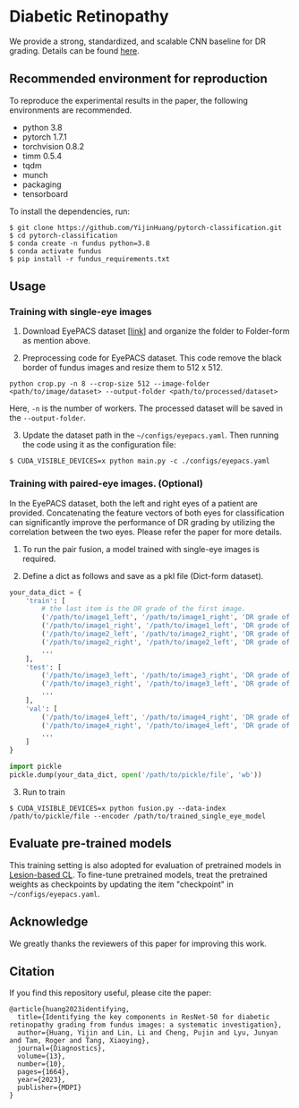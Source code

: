 # Diabetic Retinopathy

We provide a strong, standardized, and scalable CNN baseline for DR grading. Details can be found [here](https://www.mdpi.com/2075-4418/13/10/1664). 

## Recommended environment for reproduction
To reproduce the experimental results in the paper, the following environments are recommended.

- python 3.8
- pytorch 1.7.1
- torchvision 0.8.2
- timm 0.5.4
- tqdm
- munch
- packaging
- tensorboard

To install the dependencies, run:
```shell
$ git clone https://github.com/YijinHuang/pytorch-classification.git
$ cd pytorch-classification
$ conda create -n fundus python=3.8
$ conda activate fundus
$ pip install -r fundus_requirements.txt
```


## Usage

### Training with single-eye images
1. Download EyePACS dataset [[link](https://www.kaggle.com/c/diabetic-retinopathy-detection/data)] and organize the folder to Folder-form as mention above.

2. Preprocessing code for EyePACS dataset. This code remove the black border of fundus images and resize them to 512 x 512.

```shell
python crop.py -n 8 --crop-size 512 --image-folder <path/to/image/dataset> --output-folder <path/to/processed/dataset>
```
Here, `-n` is the number of workers. The processed dataset will be saved in the `--output-folder`.

3. Update the dataset path in the `~/configs/eyepacs.yaml`. Then running the code using it as the configuration file:

```shell
$ CUDA_VISIBLE_DEVICES=x python main.py -c ./configs/eyepacs.yaml
```

### Training with paired-eye images. (Optional)
In the EyePACS dataset, both the left and right eyes of a patient are provided. Concatenating the feature vectors of both eyes for classification can significantly improve the performance of DR grading by utilizing the correlation between the two eyes. Please refer the paper for more details.

1. To run the pair fusion, a model trained with single-eye images is required.

2. Define a dict as follows and save as a pkl file (Dict-form dataset).

```python
your_data_dict = {
    'train': [
        # the last item is the DR grade of the first image.
        ('/path/to/image1_left', '/path/to/image1_right', 'DR grade of image1_left'),
        ('/path/to/image1_right', '/path/to/image1_left', 'DR grade of image1_right'),
        ('/path/to/image2_left', '/path/to/image2_right', 'DR grade of image2_left'),
        ('/path/to/image2_right', '/path/to/image2_left', 'DR grade of image2_right'),
        ...
    ],
    'test': [
        ('/path/to/image3_left', '/path/to/image3_right', 'DR grade of image3_left'),
        ('/path/to/image3_right', '/path/to/image3_left', 'DR grade of image3_right'),
        ...
    ],
    'val': [
        ('/path/to/image4_left', '/path/to/image4_right', 'DR grade of image4_left'),
        ('/path/to/image4_right', '/path/to/image4_left', 'DR grade of image4_right'),
        ...
    ]
}

import pickle
pickle.dump(your_data_dict, open('/path/to/pickle/file', 'wb'))
```

3. Run to train
```shell
$ CUDA_VISIBLE_DEVICES=x python fusion.py --data-index /path/to/pickle/file --encoder /path/to/trained_single_eye_model
```


## Evaluate pre-trained models
This training setting is also adopted for evaluation of pretrained models in [Lesion-based CL](https://arxiv.org/pdf/2107.08274.pdf). To fine-tune pretrained models, treat the pretrained weights as checkpoints by updating the item "checkpoint" in `~/configs/eyepacs.yaml`.


## Acknowledge

We greatly thanks the reviewers of this paper for improving this work.


## Citation

If you find this repository useful, please cite the paper: 

```
@article{huang2023identifying,
  title={Identifying the key components in ResNet-50 for diabetic retinopathy grading from fundus images: a systematic investigation},
  author={Huang, Yijin and Lin, Li and Cheng, Pujin and Lyu, Junyan and Tam, Roger and Tang, Xiaoying},
  journal={Diagnostics},
  volume={13},
  number={10},
  pages={1664},
  year={2023},
  publisher={MDPI}
}
```